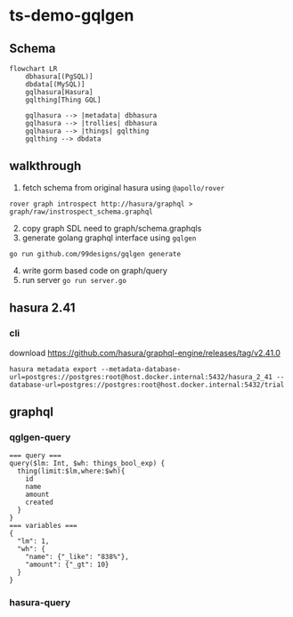 # ts-demo-gqlgen

## Schema

```mermaid
flowchart LR
    dbhasura[(PgSQL)]
    dbdata[(MySQL)]
    gqlhasura[Hasura]
    gqlthing[Thing GQL]

    gqlhasura --> |metadata| dbhasura
    gqlhasura --> |trollies| dbhasura
    gqlhasura --> |things| gqlthing
    gqlthing --> dbdata
```

## walkthrough
1. fetch schema from original hasura using `@apollo/rover` 
```
rover graph introspect http://hasura/graphql > graph/raw/instrospect_schema.graphql
```
2. copy graph SDL need to graph/schema.graphqls
3. generate golang graphql interface using `gqlgen`
```
go run github.com/99designs/gqlgen generate
```
4. write gorm based code on graph/query 
5. run server `go run server.go`

## hasura 2.41
### cli

download https://github.com/hasura/graphql-engine/releases/tag/v2.41.0

```
hasura metadata export --metadata-database-url=postgres://postgres:root@host.docker.internal:5432/hasura_2_41 --database-url=postgres://postgres:root@host.docker.internal:5432/trial
```

## graphql

### qglgen-query
```
=== query ===
query($lm: Int, $wh: things_bool_exp) {
  thing(limit:$lm,where:$wh){
    id
    name
    amount
    created
  }
}
=== variables ===
{
  "lm": 1, 
  "wh": {
    "name": {"_like": "838%"},
    "amount": {"_gt": 10}
  }
}
```

### hasura-query

